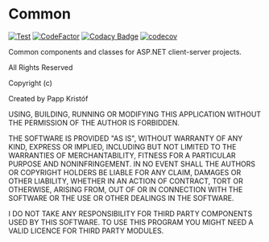 # Common

[![Test](https://github.com/kristof12345/Common/actions/workflows/dotnet.yml/badge.svg)](https://github.com/kristof12345/Common/actions/workflows/dotnet.yml)
[![CodeFactor](https://www.codefactor.io/repository/github/kristof12345/common/badge)](https://www.codefactor.io/repository/github/kristof12345/common)
[![Codacy Badge](https://app.codacy.com/project/badge/Grade/f3a1b473e1b84f468a701394d368ceb6)](https://www.codacy.com/gh/kristof12345/Common/dashboard?utm_source=github.com&amp;utm_medium=referral&amp;utm_content=kristof12345/Common&amp;utm_campaign=Badge_Grade)
[![codecov](https://codecov.io/gh/kristof12345/Common/branch/master/graph/badge.svg?token=U8NGPP5kcl)](https://codecov.io/gh/kristof12345/Common)

Common components and classes for ASP.NET client-server projects.

All Rights Reserved

Copyright (c) 

Created by Papp Kristóf

USING, BUILDING, RUNNING OR MODIFYING THIS APPLICATION WITHOUT THE PERMISSION OF THE AUTHOR IS FORBIDDEN.

THE SOFTWARE IS PROVIDED "AS IS", WITHOUT WARRANTY OF ANY KIND, EXPRESS OR
IMPLIED, INCLUDING BUT NOT LIMITED TO THE WARRANTIES OF MERCHANTABILITY,
FITNESS FOR A PARTICULAR PURPOSE AND NONINFRINGEMENT. IN NO EVENT SHALL THE
AUTHORS OR COPYRIGHT HOLDERS BE LIABLE FOR ANY CLAIM, DAMAGES OR OTHER
LIABILITY, WHETHER IN AN ACTION OF CONTRACT, TORT OR OTHERWISE, ARISING FROM,
OUT OF OR IN CONNECTION WITH THE SOFTWARE OR THE USE OR OTHER DEALINGS IN
THE SOFTWARE.

I DO NOT TAKE ANY RESPONSIBILITY FOR THIRD PARTY COMPONENTS USED BY THIS SOFTWARE.
TO USE THIS PROGRAM YOU MIGHT NEED A VALID LICENCE FOR THIRD PARTY MODULES.

